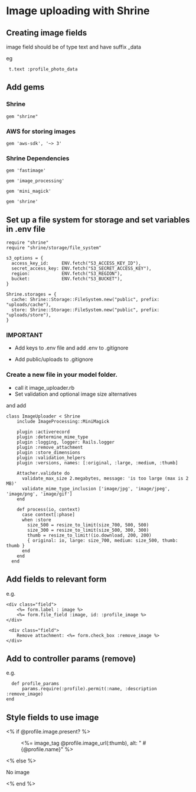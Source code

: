 # Image uploading with Shrine

## Creating image fields

image field should be of type text and have suffix _data

 eg

 ``` t.text :profile_photo_data```

## Add gems
 
  ### Shrine
  ```gem "shrine"```
  ### AWS for storing images
  ```gem 'aws-sdk', '~> 3'```

  ### Shrine Dependencies
  ```gem 'fastimage'```

  ```gem 'image_processing'```

  ```gem 'mini_magick'```         

  ```gem 'shrine'```


## Set up a file system for storage and set variables in .env file

```
require "shrine"
require "shrine/storage/file_system"
 
s3_options = {
  access_key_id:     ENV.fetch("S3_ACCESS_KEY_ID"),
  secret_access_key: ENV.fetch("S3_SECRET_ACCESS_KEY"),
  region:            ENV.fetch("S3_REGION"),
  bucket:            ENV.fetch("S3_BUCKET"),
}
 
Shrine.storages = {
  cache: Shrine::Storage::FileSystem.new("public", prefix: "uploads/cache"),
  store: Shrine::Storage::FileSystem.new("public", prefix: "uploads/store"),
}
```

### IMPORTANT 
* Add keys to .env file and add .env to .gitignore

* Add public/uploads to .gitignore

### Create a new file in your model folder. 
* call it image_uploader.rb
* Set validation and optional image size alternatives

and add 
```
class ImageUploader < Shrine
    include ImageProcessing::MiniMagick
  
    plugin :activerecord
    plugin :determine_mime_type
    plugin :logging, logger: Rails.logger
    plugin :remove_attachment
    plugin :store_dimensions
    plugin :validation_helpers
    plugin :versions, names: [:original, :large, :medium, :thumb]
  
    Attacher.validate do
      validate_max_size 2.megabytes, message: 'is too large (max is 2 MB)'
      validate_mime_type_inclusion ['image/jpg', 'image/jpeg', 'image/png', 'image/gif']
    end
  
    def process(io, context)
      case context[:phase]
      when :store
        size_500 = resize_to_limit(size_700, 500, 500)
        size_300 = resize_to_limit(size_500, 300, 300)
        thumb = resize_to_limit!(io.download, 200, 200)
        { original: io, large: size_700, medium: size_500, thumb: thumb }
      end
    end
  end
  ```

  ## Add fields to relevant form

  e.g.

```
<div class="field">
    <%= form.label : image %>
    <%= form.file_field :image, id: :profile_image %>
</div>

 <div class="field">
    Remove attachment: <%= form.check_box :remove_image %>
</div>
```

## Add to controller params (remove)

e.g.

```
  def profile_params
      params.require(:profile).permit(:name, :description :remove_image)
end
```

## Style fields to use image 

  <% if @profile.image.present? %>
    <figure>
    <%= image_tag @profile.image_url(:thumb), alt: " #{@profile.name}" %>
    </figure>
  <% else %>
    <p>No image</p>
  <% end %>